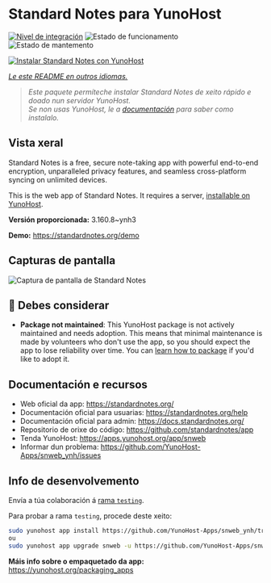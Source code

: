 <!--
NOTA: Este README foi creado automáticamente por <https://github.com/YunoHost/apps/tree/master/tools/readme_generator>
NON debe editarse manualmente.
-->

# Standard Notes para YunoHost

[![Nivel de integración](https://apps.yunohost.org/badge/integration/snweb)](https://ci-apps.yunohost.org/ci/apps/snweb/)
![Estado de funcionamento](https://apps.yunohost.org/badge/state/snweb)
![Estado de mantemento](https://apps.yunohost.org/badge/maintained/snweb)

[![Instalar Standard Notes con YunoHost](https://install-app.yunohost.org/install-with-yunohost.svg)](https://install-app.yunohost.org/?app=snweb)

*[Le este README en outros idiomas.](./ALL_README.md)*

> *Este paquete permíteche instalar Standard Notes de xeito rápido e doado nun servidor YunoHost.*  
> *Se non usas YunoHost, le a [documentación](https://yunohost.org/install) para saber como instalalo.*

## Vista xeral

Standard Notes is a free, secure note-taking app with powerful end-to-end encryption, unparalleled privacy features, and seamless cross-platform syncing on unlimited devices. 

This is the web app of Standard Notes. It requires a server, [installable on YunoHost](https://github.com/YunoHost-Apps/snserver_ynh).


**Versión proporcionada:** 3.160.8~ynh3

**Demo:** <https://standardnotes.org/demo>

## Capturas de pantalla

![Captura de pantalla de Standard Notes](./doc/screenshots/standard_notes.png)

## :red_circle: Debes considerar

- **Package not maintained**: This YunoHost package is not actively maintained and needs adoption. This means that minimal maintenance is made by volunteers who don't use the app, so you should expect the app to lose reliability over time. You can [learn how to package](https://yunohost.org/packaging_apps_intro) if you'd like to adopt it.

## Documentación e recursos

- Web oficial da app: <https://standardnotes.org/>
- Documentación oficial para usuarias: <https://standardnotes.org/help>
- Documentación oficial para admin: <https://docs.standardnotes.org/>
- Repositorio de orixe do código: <https://github.com/standardnotes/app>
- Tenda YunoHost: <https://apps.yunohost.org/app/snweb>
- Informar dun problema: <https://github.com/YunoHost-Apps/snweb_ynh/issues>

## Info de desenvolvemento

Envía a túa colaboración á [rama `testing`](https://github.com/YunoHost-Apps/snweb_ynh/tree/testing).

Para probar a rama `testing`, procede deste xeito:

```bash
sudo yunohost app install https://github.com/YunoHost-Apps/snweb_ynh/tree/testing --debug
ou
sudo yunohost app upgrade snweb -u https://github.com/YunoHost-Apps/snweb_ynh/tree/testing --debug
```

**Máis info sobre o empaquetado da app:** <https://yunohost.org/packaging_apps>
